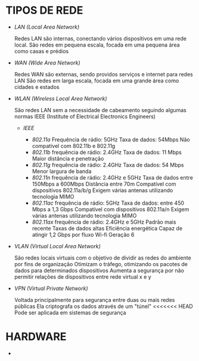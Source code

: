 # TIPOS DE REDE

- *LAN (Local Area Network)*

	Redes LAN são internas, conectando vários dispositivos em uma rede local. São redes em pequena escala, focada em uma pequena área como casas e prédios

- *WAN (Wide Area Network)*

	Redes WAN são externas, sendo providos serviços e internet para redes LAN
	São redes em larga escala, focada em uma grande área como cidades e estados

- *WLAN (Wireless Local Area Network)*

	São redes LAN sem a necessidade de cabeamento seguindo algumas normas IEEE (Institute of Electrical Electronics Engineers)

	- *IEEE*
		
		- *802.11a*
			Frequência de rádio: 5GHz
			Taxa de dados: 54Mbps
			Não compatível com 802.11b e 802.11g
		- *802.11b*
			frequência de rádio: 2.4GHz
			Taxa de dados: 11 Mbps
			Maior distância e penetração
		- *802.11g*
			frequência de rádio: 2.4GHz
			Taxa de dados: 54 Mbps
			Menor largura de banda
		- *802.11n*
			frequência de rádio: 2.4GHz e 5GHz
			Taxa de dados entre 150Mbps a 600Mbps
			Distância entre 70m
			Compatível com dispositivos 802.11a/b/g
			Exigem várias antenas utilizando tecnologia MIMO
		- *802.11ac*
			frequência de rádio: 5GHz
			Taxa de dados: entre 450 Mbps a 1,3 Gbps
			Compatível com dispositivos 802.11a/n
			Exigem várias antenas utilizando tecnologia MIMO
		- *802.11ax*
			frequência de rádio: 2.4GHz e 5GHz
			Padrão mais recente
			Taxas de dados altas
			Eficiência energética
			Capaz de atingir 1,2 Gbps por fluxo
			Wi-fi Geração 6

- *VLAN (Virtual Local Area Network)*
	
	São redes locais virtuais com o objetivo de dividir as redes do ambiente por fins de organização
	Otimizam o tráfego, otimizando os pacotes de dados para determinados dispositivos
	Aumenta a segurança por não permitir relações de dispositivos entre rede virtual x e y
	
- *VPN (Virtual Private Network)*

	Voltada principalmente para segurança entre duas ou mais redes públicas
	Ela criptografa os dados através de um "túnel"
<<<<<<< HEAD
	Pode ser aplicada em sistemas de segurança

# HARDWARE

- 
